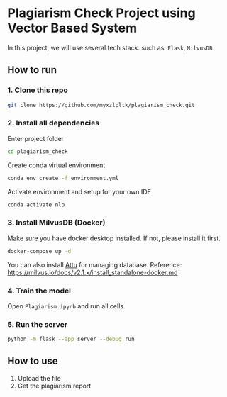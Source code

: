# Plagiarism Check Project using Vector Based System
In this project, we will use several tech stack. such as: `Flask`, `MilvusDB`

## How to run
### 1. Clone this repo
```bash
git clone https://github.com/myxzlpltk/plagiarism_check.git
```

### 2. Install all dependencies
Enter project folder
```bash
cd plagiarism_check
```
Create conda virtual environment
```bash
conda env create -f environment.yml
```
Activate environment and setup for your own IDE
```bash
conda activate nlp
```

### 3. Install MilvusDB (Docker)
Make sure you have docker desktop installed. If not, please install it first.
```bash
docker-compose up -d
```
You can also install [Attu](https://github.com/zilliztech/attu/releases) for managing database.
Reference: https://milvus.io/docs/v2.1.x/install_standalone-docker.md

### 4. Train the model
Open `Plagiarism.ipynb` and run all cells.

### 5. Run the server
```bash
python -m flask --app server --debug run
```

## How to use
1. Upload the file
2. Get the plagiarism report